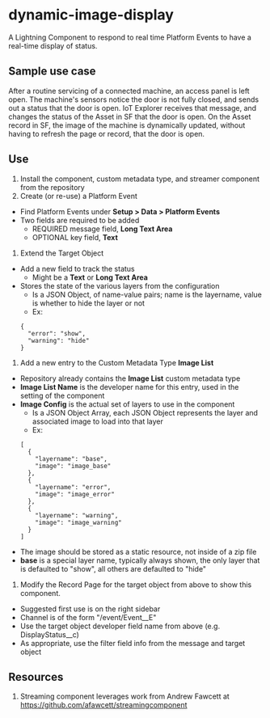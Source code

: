 # dynamic-image-display

A Lightning Component to respond to real time Platform Events to have a real-time display of status.

## Sample use case

After a routine servicing of a connected machine, an access panel is left open. The machine's sensors notice the door is not fully closed, and sends out a status that the door is open. IoT Explorer receives that message, and changes the status of the Asset in SF that the door is open. On the Asset record in SF, the image of the machine is dynamically updated, without having to refresh the page or record, that the door is open.

## Use

1. Install the component, custom metadata type, and streamer component from the repository
1. Create (or re-use) a Platform Event
  * Find Platform Events under **Setup > Data > Platform Events**
  * Two fields are required to be added
    * REQUIRED message field, **Long Text Area**
    * OPTIONAL key field, **Text**
1. Extend the Target Object
  * Add a new field to track the status
    * Might be a **Text** or **Long Text Area**
  * Stores the state of the various layers from the configuration
    * Is a JSON Object, of name-value pairs; name is the layername, value is whether to hide the layer or not
    * Ex:
    ```
    {
      "error": "show",
      "warning": "hide"
    }
    ```
1. Add a new entry to the Custom Metadata Type **Image List**
  * Repository already contains the **Image List** custom metadata type
  * **Image List Name** is the developer name for this entry, used in the setting of the component
  * **Image Config** is the actual set of layers to use in the component
    * Is a JSON Object Array, each JSON Object represents the layer and associated image to load into that layer
    * Ex:
    ```
    [
      {
        "layername": "base",
        "image": "image_base"
      },
      {
        "layername": "error",
        "image": "image_error"
      },
      {
        "layername": "warning",
        "image": "image_warning"
      }
    ]
    ```
  * The image should be stored as a static resource, not inside of a zip file
  * **base** is a special layer name, typically always shown, the only layer that is defaulted to "show", all others are defaulted to "hide"
1. Modify the Record Page for the target object from above to show this component.
  * Suggested first use is on the right sidebar
  * Channel is of the form "/event/Event__E"
  * Use the target object developer field name from above (e.g. DisplayStatus__c)
  * As appropriate, use the filter field info from the message and target object

## Resources

1. Streaming component leverages work from Andrew Fawcett at https://github.com/afawcett/streamingcomponent
